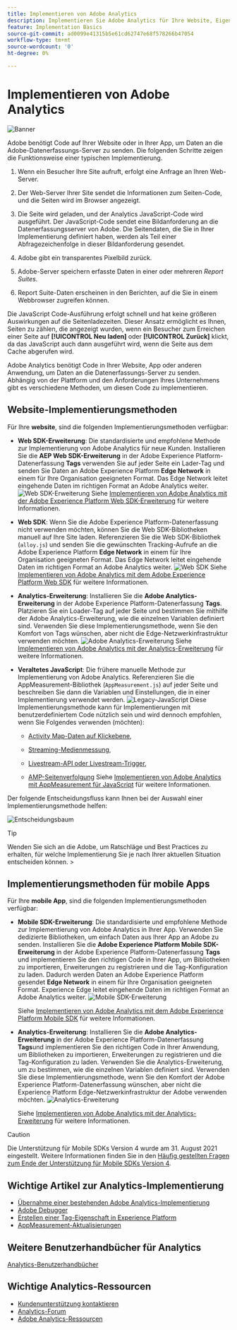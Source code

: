 ```yaml
---
title: Implementieren von Adobe Analytics
description: Implementieren Sie Adobe Analytics für Ihre Website, Eigenschaft oder Anwendung.
feature: Implementation Basics
source-git-commit: ad0099e41315b5e61cd62747e68f578266b47054
workflow-type: tm+mt
source-wordcount: '0'
ht-degree: 0%

---
```


# Implementieren von Adobe Analytics

![Banner](../../assets/doc_banner_implement.png)

Adobe benötigt Code auf Ihrer Website oder in Ihrer App, um Daten an die Adobe-Datenerfassungs-Server zu senden. Die folgenden Schritte zeigen die Funktionsweise einer typischen Implementierung.

1. Wenn ein Besucher Ihre Site aufruft, erfolgt eine Anfrage an Ihren Web-Server.
2. Der Web-Server Ihrer Site sendet die Informationen zum Seiten-Code, und die Seiten wird im Browser angezeigt.
3. Die Seite wird geladen, und der Analytics JavaScript-Code wird ausgeführt.
Der JavaScript-Code sendet eine Bildanforderung an die Datenerfassungsserver von Adobe. Die Seitendaten, die Sie in Ihrer Implementierung definiert haben, werden als Teil einer Abfragezeichenfolge in dieser Bildanforderung gesendet.

4. Adobe gibt ein transparentes Pixelbild zurück.
5. Adobe-Server speichern erfasste Daten in einer oder mehreren *Report Suites*.
6. Report Suite-Daten erscheinen in den Berichten, auf die Sie in einem Webbrowser zugreifen können.

Die JavaScript Code-Ausführung erfolgt schnell und hat keine größeren Auswirkungen auf die Seitenladezeiten. Dieser Ansatz ermöglicht es Ihnen, Seiten zu zählen, die angezeigt wurden, wenn ein Besucher zum Erreichen einer Seite auf **[!UICONTROL Neu laden]** oder **[!UICONTROL Zurück]** klickt, da das JavaScript auch dann ausgeführt wird, wenn die Seite aus dem Cache abgerufen wird.

Adobe Analytics benötigt Code in Ihrer Website, App oder anderen Anwendung, um Daten an die Datenerfassungs-Server zu senden. Abhängig von der Plattform und den Anforderungen Ihres Unternehmens gibt es verschiedene Methoden, um diesen Code zu implementieren.

## Website-Implementierungsmethoden

Für Ihre **website**, sind die folgenden Implementierungsmethoden verfügbar:

* **Web SDK-Erweiterung**: Die standardisierte und empfohlene Methode zur Implementierung von Adobe Analytics für neue Kunden. Installieren Sie die **AEP Web SDK-Erweiterung** in der Adobe Experience Platform-Datenerfassung **Tags** verwenden Sie auf jeder Seite ein Lader-Tag und senden Sie Daten an Adobe Experience Platform **Edge Network** in einem für Ihre Organisation geeigneten Format. Das Edge Network leitet eingehende Daten im richtigen Format an Adobe Analytics weiter.
   ![Web SDK-Erweiterung](./assets/websdk-extension-implementation.png)
Siehe [Implementieren von Adobe Analytics mit der Adobe Experience Platform Web SDK-Erweiterung](./aep-edge/overview.md) für weitere Informationen.

* **Web SDK**: Wenn Sie die Adobe Experience Platform-Datenerfassung nicht verwenden möchten, können Sie die Web SDK-Bibliotheken manuell auf Ihre Site laden. Referenzieren Sie die Web SDK-Bibliothek (`alloy.js`) und senden Sie die gewünschten Tracking-Aufrufe an die Adobe Experience Platform **Edge Network** in einem für Ihre Organisation geeigneten Format. Das Edge Network leitet eingehende Daten im richtigen Format an Adobe Analytics weiter.
   ![Web SDK](./assets/websdk-implementation.png)
Siehe [Implementieren von Adobe Analytics mit dem Adobe Experience Platform Web SDK](./aep-edge/overview.md) für weitere Informationen.


* **Analytics-Erweiterung**: Installieren Sie die **Adobe Analytics-Erweiterung** in der Adobe Experience Platform-Datenerfassung **Tags**. Platzieren Sie ein Loader-Tag auf jeder Seite und bestimmen Sie mithilfe der Adobe Analytics-Erweiterung, wie die einzelnen Variablen definiert sind. Verwenden Sie diese Implementierungsmethode, wenn Sie den Komfort von Tags wünschen, aber nicht die Edge-Netzwerkinfrastruktur verwenden möchten.
   ![Adobe Analytics-Erweiterung](./assets/analytics-extension-implementation.png)
Siehe [Implementieren von Adobe Analytics mit der Analytics-Erweiterung](launch/overview.md) für weitere Informationen.

* **Veraltetes JavaScript**: Die frühere manuelle Methode zur Implementierung von Adobe Analytics. Referenzieren Sie die AppMeasurement-Bibliothek (`AppMeasurement.js`) auf jeder Seite und beschreiben Sie dann die Variablen und Einstellungen, die in einer Implementierung verwendet werden.
   ![Legacy-JavaScript](./assets/appmeasurement-implementation.png)
Diese Implementierungsmethode kann für Implementierungen mit benutzerdefiniertem Code nützlich sein und wird dennoch empfohlen, wenn Sie Folgendes verwenden (möchten):

   * [Activity Map-Daten auf Klickebene](../analyze/activity-map/activity-map.md),

   * [Streaming-Medienmessung](https://experienceleague.adobe.com/docs/media-analytics/using/media-overview.html?lang=de),

   * [Livestream-API oder Livestream-Trigger](https://github.com/AdobeDocs/analytics-1.4-apis/blob/master/docs/live-stream-api/getting_started.md),

   * [AMP-Seitenverfolgung](./other/amp.md)
   Siehe [Implementieren von Adobe Analytics mit AppMeasurement für JavaScript](js/overview.md) für weitere Informationen.

Der folgende Entscheidungsfluss kann Ihnen bei der Auswahl einer Implementierungsmethode helfen:

![Entscheidungsbaum](./assets/decision-tree.png)


>[!TIP]
>
>Wenden Sie sich an die Adobe, um Ratschläge und Best Practices zu erhalten, für welche Implementierung Sie je nach Ihrer aktuellen Situation entscheiden können. >

## Implementierungsmethoden für mobile Apps

Für Ihre **mobile App**, sind die folgenden Implementierungsmethoden verfügbar:

* **Mobile SDK-Erweiterung**: Die standardisierte und empfohlene Methode zur Implementierung von Adobe Analytics in Ihrer App. Verwenden Sie dedizierte Bibliotheken, um einfach Daten aus Ihrer App an Adobe zu senden. Installieren Sie die **Adobe Experience Platform Mobile SDK-Erweiterung** in der Adobe Experience Platform-Datenerfassung **Tags** und implementieren Sie den richtigen Code in Ihrer App, um Bibliotheken zu importieren, Erweiterungen zu registrieren und die Tag-Konfiguration zu laden. Dadurch werden Daten an Adobe Experience Platform gesendet **Edge Network** in einem für Ihre Organisation geeigneten Format. Experience Edge leitet eingehende Daten im richtigen Format an Adobe Analytics weiter.
   ![Mobile SDK-Erweiterung](./assets/mobilesdk-extension.png)

   Siehe [Implementieren von Adobe Analytics mit dem Adobe Experience Platform Mobile SDK](../implement/aep-edge/mobile-sdk/overview.md) für weitere Informationen.

* **Analytics-Erweiterung**: Installieren Sie die **Adobe Analytics-Erweiterung** in der Adobe Experience Platform-Datenerfassung **Tags**und implementieren Sie den richtigen Code in Ihrer Anwendung, um Bibliotheken zu importieren, Erweiterungen zu registrieren und die Tag-Konfiguration zu laden. Verwenden Sie die Analytics-Erweiterung, um zu bestimmen, wie die einzelnen Variablen definiert sind. Verwenden Sie diese Implementierungsmethode, wenn Sie den Komfort der Adobe Experience Platform-Datenerfassung wünschen, aber nicht die Experience Platform Edge-Netzwerkinfrastruktur der Adobe verwenden möchten.
   ![Analytics-Erweiterung](./assets/mobilesdk-analytics-extension.png)

   Siehe [Implementieren von Adobe Analytics mit der Analytics-Erweiterung](../implement/aep-edge/mobile-sdk/overview.md) für weitere Informationen.


>[!CAUTION]
>
>Die Unterstützung für Mobile SDKs Version 4 wurde am 31. August 2021 eingestellt. Weitere Informationen finden Sie in den [Häufig gestellten Fragen zum Ende der Unterstützung für Mobile SDKs Version 4](https://developer.adobe.com/client-sdks/documentation/v4-end-of-life-faq/).

## Wichtige Artikel zur Analytics-Implementierung

* [Übernahme einer bestehenden Adobe Analytics-Implementierung](/help/implement/prepare/existing-implementation.md)
* [Adobe Debugger](validate/debugger.md)
* [Erstellen einer Tag-Eigenschaft in Experience Platform](launch/create-analytics-property.md)
* [AppMeasurement-Aktualisierungen](appmeasurement-updates.md)

## Weitere Benutzerhandbücher für Analytics

[Analytics-Benutzerhandbücher](https://experienceleague.adobe.com/docs/analytics.html?lang=de)

## Wichtige Analytics-Ressourcen

* [Kundenunterstützung kontaktieren](https://experienceleague.adobe.com/?support-solution=Analytics&amp;lang=de#support)
* [Analytics-Forum](https://experienceleaguecommunities.adobe.com/t5/adobe-analytics/ct-p/adobe-analytics-community?profile.language=de)
* [Adobe Analytics-Ressourcen](https://experienceleaguecommunities.adobe.com/t5/adobe-analytics-discussions/adobe-analytics-resources/m-p/276666)
